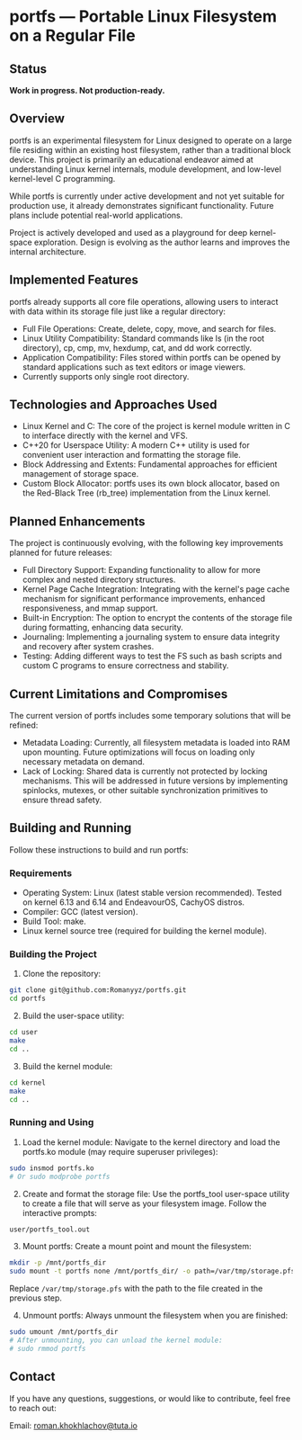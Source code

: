 # portfs — Portable Linux Filesystem on a Regular File

## Status

**Work in progress. Not production-ready.**

## Overview

portfs is an experimental filesystem for Linux designed to operate on a large file residing within an existing host filesystem, rather than a traditional block device.
This project is primarily an educational endeavor aimed at understanding Linux kernel internals, module development, and low-level kernel-level C programming.

While portfs is currently under active development and not yet suitable for production use,
it already demonstrates significant functionality. Future plans include potential real-world applications.

Project is actively developed and used as a playground for deep kernel-space exploration.
Design is evolving as the author learns and improves the internal architecture.

## Implemented Features

portfs already supports all core file operations, allowing users to interact with data within its storage file just like a regular directory:
- Full File Operations: Create, delete, copy, move, and search for files.
- Linux Utility Compatibility: Standard commands like ls (in the root directory), cp, cmp, mv, hexdump, cat, and dd work correctly.
- Application Compatibility: Files stored within portfs can be opened by standard applications such as text editors or image viewers.
- Currently supports only single root directory.

## Technologies and Approaches Used

- Linux Kernel and C: The core of the project is kernel module written in C to interface directly with the kernel and VFS.
- C++20 for Userspace Utility: A modern C++ utility is used for convenient user interaction and formatting the storage file.
- Block Addressing and Extents: Fundamental approaches for efficient management of storage space.
- Custom Block Allocator: portfs uses its own block allocator, based on the Red-Black Tree (rb_tree) implementation from the Linux kernel.

## Planned Enhancements

The project is continuously evolving, with the following key improvements planned for future releases:
- Full Directory Support: Expanding functionality to allow for more complex and nested directory structures.
- Kernel Page Cache Integration: Integrating with the kernel's page cache mechanism for significant performance improvements, enhanced responsiveness, and mmap support.
- Built-in Encryption: The option to encrypt the contents of the storage file during formatting, enhancing data security.
- Journaling: Implementing a journaling system to ensure data integrity and recovery after system crashes.
- Testing: Adding different ways to test the FS such as bash scripts and custom C programs to ensure correctness and stability.

## Current Limitations and Compromises

The current version of portfs includes some temporary solutions that will be refined:
- Metadata Loading: Currently, all filesystem metadata is loaded into RAM upon mounting. Future optimizations will focus on loading only necessary metadata on demand.
- Lack of Locking: Shared data is currently not protected by locking mechanisms.
  This will be addressed in future versions by implementing spinlocks, mutexes, or other suitable synchronization primitives to ensure thread safety.

## Building and Running

Follow these instructions to build and run portfs:

### Requirements
- Operating System: Linux (latest stable version recommended). Tested on kernel 6.13 and 6.14 and EndeavourOS, CachyOS distros.
- Compiler: GCC (latest version).
- Build Tool: make.
- Linux kernel source tree (required for building the kernel module).

### Building the Project

1. Clone the repository:
```bash
git clone git@github.com:Romanyyz/portfs.git
cd portfs
```
2. Build the user-space utility:
```bash
cd user
make
cd ..
```
3. Build the kernel module:
```bash
cd kernel
make
cd ..
```

### Running and Using

1. Load the kernel module:
   Navigate to the kernel directory and load the portfs.ko module (may require superuser privileges):
```bash
sudo insmod portfs.ko
# Or sudo modprobe portfs
```
2. Create and format the storage file:
  Use the portfs_tool user-space utility to create a file that will serve as your filesystem image. Follow the interactive prompts:
```bash
user/portfs_tool.out
```
3. Mount portfs:
   Create a mount point and mount the filesystem:
``` bash
mkdir -p /mnt/portfs_dir
sudo mount -t portfs none /mnt/portfs_dir/ -o path=/var/tmp/storage.pfs
```
Replace `/var/tmp/storage.pfs` with the path to the file created in the previous step.

4. Unmount portfs:
  Always unmount the filesystem when you are finished:
```bash
sudo umount /mnt/portfs_dir
# After unmounting, you can unload the kernel module:
# sudo rmmod portfs
```

## Contact

If you have any questions, suggestions, or would like to contribute, feel free to reach out:

Email: roman.khokhlachov@tuta.io
